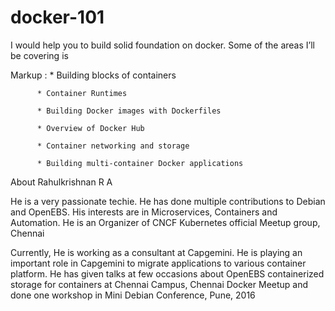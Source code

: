 # docker-101

I would help you to build solid foundation on docker. Some of the areas I’ll be covering is

Markup :  * Building blocks of containers

          * Container Runtimes
          
          * Building Docker images with Dockerfiles
          
          * Overview of Docker Hub
          
          * Container networking and storage
          
          * Building multi-container Docker applications
          
About Rahulkrishnan R A

He is a very passionate techie. He has done multiple contributions to Debian and OpenEBS. His interests are in Microservices, Containers and Automation. He is an Organizer of CNCF Kubernetes official Meetup group, Chennai

Currently, He is working as a consultant at Capgemini. He is playing an important role in Capgemini to migrate applications to various container platform. He has given talks at few occasions about OpenEBS containerized storage for containers at Chennai Campus, Chennai Docker Meetup and done one workshop in Mini Debian Conference, Pune, 2016
